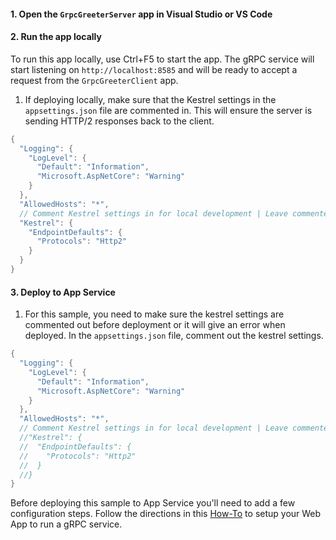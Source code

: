 #### 1. Open the `GrpcGreeterServer` app in Visual Studio or VS Code
#### 2. Run the app locally
To run this app locally, use Ctrl+F5 to start the app.  The gRPC service will start listening on `http://localhost:8585` and will be ready to accept a request from the `GrpcGreeterClient` app.

1. If deploying locally, make sure that the Kestrel settings in the `appsettings.json` file are commented in.  This will ensure the server is sending HTTP/2 responses back to the client.

``` c#
{
  "Logging": {
    "LogLevel": {
      "Default": "Information",
      "Microsoft.AspNetCore": "Warning"
    }
  },
  "AllowedHosts": "*",
  // Comment Kestrel settings in for local development | Leave commented when deployed 
  "Kestrel": {
    "EndpointDefaults": {
      "Protocols": "Http2"
    }
  }
}

``` 


#### 3. Deploy to App Service

1. For this sample, you need to make sure the kestrel settings are commented out before deployment or it will give an error when deployed.  In the `appsettings.json` file, comment out the kestrel settings.

``` c#
{
  "Logging": {
    "LogLevel": {
      "Default": "Information",
      "Microsoft.AspNetCore": "Warning"
    }
  },
  "AllowedHosts": "*",
  // Comment Kestrel settings in for local development | Leave commented when deployed 
  //"Kestrel": {
  //  "EndpointDefaults": {
  //    "Protocols": "Http2"
  //  }
  //}
}

``` 


Before deploying this sample to App Service you'll need to add a few configuration steps. Follow the directions in this [How-To](https://review.learn.microsoft.com/azure/app-service/configure-grpc?branch=main) to setup your Web App to run a gRPC service.  